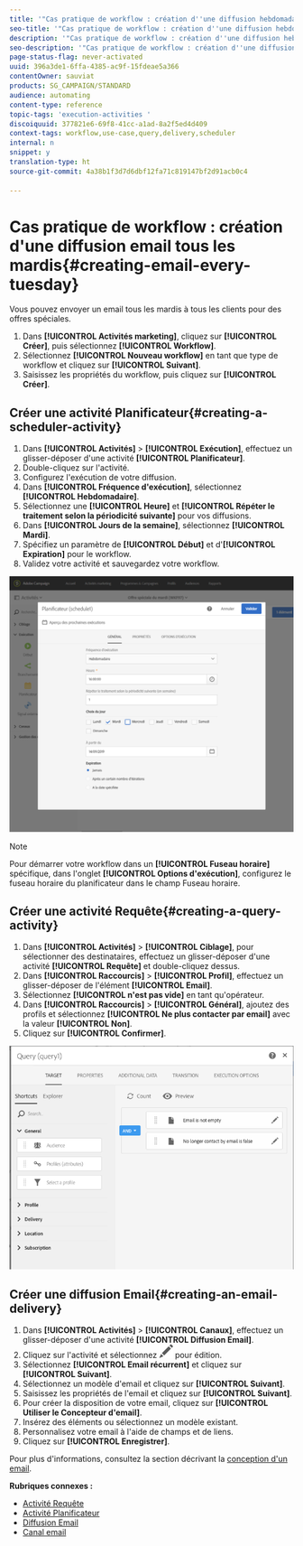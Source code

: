 ```yaml
---
title: '"Cas pratique de workflow : création d''une diffusion hebdomadaire"'
seo-title: '"Cas pratique de workflow : création d''une diffusion hebdomadaire"'
description: '"Cas pratique de workflow : création d''une diffusion hebdomadaire"'
seo-description: '"Cas pratique de workflow : création d''une diffusion hebdomadaire"'
page-status-flag: never-activated
uuid: 396a3de1-6ffa-4385-ac9f-15fdeae5a366
contentOwner: sauviat
products: SG_CAMPAIGN/STANDARD
audience: automating
content-type: reference
topic-tags: 'execution-activities '
discoiquuid: 377821e6-69f8-41cc-a1ad-8a2f5ed4d409
context-tags: workflow,use-case,query,delivery,scheduler
internal: n
snippet: y
translation-type: ht
source-git-commit: 4a38b1f3d7d6dbf12fa71c819147bf2d91acb0c4

---
```



# Cas pratique de workflow : création d'une diffusion email tous les mardis{#creating-email-every-tuesday}

Vous pouvez envoyer un email tous les mardis à tous les clients pour des offres spéciales.

1. Dans **[!UICONTROL Activités marketing]**, cliquez sur **[!UICONTROL Créer]**, puis sélectionnez **[!UICONTROL Workflow]**.
1. Sélectionnez **[!UICONTROL Nouveau workflow]** en tant que type de workflow et cliquez sur **[!UICONTROL Suivant]**.
1. Saisissez les propriétés du workflow, puis cliquez sur **[!UICONTROL Créer]**.

## Créer une activité Planificateur{#creating-a-scheduler-activity}

1. Dans **[!UICONTROL Activités]** &gt; **[!UICONTROL Exécution]**, effectuez un glisser-déposer d'une activité **[!UICONTROL Planificateur]**.
1. Double-cliquez sur l'activité.
1. Configurez l'exécution de votre diffusion.
1. Dans **[!UICONTROL Fréquence d'exécution]**, sélectionnez **[!UICONTROL Hebdomadaire]**.
1. Sélectionnez une **[!UICONTROL Heure]** et **[!UICONTROL Répéter le traitement selon la périodicité suivante]** pour vos diffusions.
1. Dans **[!UICONTROL Jours de la semaine]**, sélectionnez **[!UICONTROL Mardi]**.
1. Spécifiez un paramètre de **[!UICONTROL Début]** et d'**[!UICONTROL Expiration]** pour le workflow.
1. Validez votre activité et sauvegardez votre workflow.

![](assets/scheduler_properties.png)

>[!NOTE]
>
>Pour démarrer votre workflow dans un **[!UICONTROL Fuseau horaire]** spécifique, dans l'onglet **[!UICONTROL Options d'exécution]**, configurez le fuseau horaire du planificateur dans le champ Fuseau horaire.

## Créer une activité Requête{#creating-a-query-activity}

1. Dans **[!UICONTROL Activités]** &gt; **[!UICONTROL Ciblage]**, pour sélectionner des destinataires, effectuez un glisser-déposer d'une activité **[!UICONTROL Requête]** et double-cliquez dessus.
1. Dans **[!UICONTROL Raccourcis]** &gt; **[!UICONTROL Profil]**, effectuez un glisser-déposer de l'élément **[!UICONTROL Email]**.
1. Sélectionnez **[!UICONTROL n'est pas vide]** en tant qu'opérateur.
1. Dans **[!UICONTROL Raccourcis]** &gt; **[!UICONTROL Général]**, ajoutez des profils et sélectionnez **[!UICONTROL Ne plus contacter par email]** avec la valeur **[!UICONTROL Non]**.
1. Cliquez sur **[!UICONTROL Confirmer]**.

![](assets/wf-complement-query.png)

## Créer une diffusion Email{#creating-an-email-delivery}

1. Dans **[!UICONTROL Activités]** &gt; **[!UICONTROL Canaux]**, effectuez un glisser-déposer d'une activité **[!UICONTROL Diffusion Email]**.
1. Cliquez sur l'activité et sélectionnez ![](assets/edit_darkgrey-24px.png) pour édition.
1. Sélectionnez **[!UICONTROL Email récurrent]** et cliquez sur **[!UICONTROL Suivant]**.
1. Sélectionnez un modèle d'email et cliquez sur **[!UICONTROL Suivant]**.
1. Saisissez les propriétés de l'email et cliquez sur **[!UICONTROL Suivant]**.
1. Pour créer la disposition de votre email, cliquez sur **[!UICONTROL Utiliser le Concepteur d'email]**.
1. Insérez des éléments ou sélectionnez un modèle existant.
1. Personnalisez votre email à l'aide de champs et de liens.
1. Cliquez sur **[!UICONTROL Enregistrer]**.

Pour plus d'informations, consultez la section décrivant la [conception d'un email](../../designing/using/designing-from-scratch.md#designing-an-email-content-from-scratch).

**Rubriques connexes :**

* [Activité Requête](../..//automating/using/query.md)
* [Activité Planificateur](../..//automating/using/scheduler.md)
* [Diffusion Email ](../..//automating/using/email-delivery.md)
* [Canal email](../..//channels/using/creating-an-email.md)
